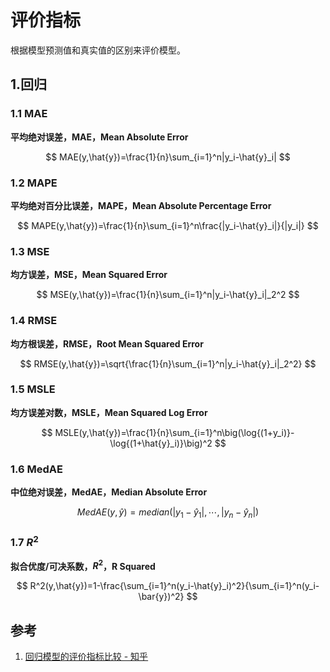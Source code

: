 # 评价指标


根据模型预测值和真实值的区别来评价模型。

<!--more-->

## 1.回归

### 1.1 MAE

**平均绝对误差，MAE，Mean Absolute Error**

$$
MAE(y,\hat{y})=\frac{1}{n}\sum_{i=1}^n|y_i-\hat{y}_i|
$$

### 1.2 MAPE

**平均绝对百分比误差，MAPE，Mean Absolute Percentage Error**

$$
MAPE(y,\hat{y})=\frac{1}{n}\sum_{i=1}^n\frac{|y_i-\hat{y}_i|}{|y_i|}
$$

### 1.3 MSE

**均方误差，MSE，Mean Squared Error**

$$
MSE(y,\hat{y})=\frac{1}{n}\sum_{i=1}^n|y_i-\hat{y}_i|_2^2
$$

### 1.4 RMSE

**均方根误差，RMSE，Root Mean Squared Error**

$$
RMSE(y,\hat{y})=\sqrt{\frac{1}{n}\sum_{i=1}^n|y_i-\hat{y}_i|_2^2}
$$

### 1.5 MSLE

**均方误差对数，MSLE，Mean Squared Log Error**

$$
MSLE(y,\hat{y})=\frac{1}{n}\sum_{i=1}^n\big(\log{(1+y_i)}-\log{(1+\hat{y}_i)}\big)^2
$$

### 1.6 MedAE

**中位绝对误差，MedAE，Median Absolute Error**

$$
MedAE(y,\hat{y})=median(|y_1-\hat{y}_1|,\cdots,|y_n-\hat{y}_n|)
$$

### 1.7 $R^2$

**拟合优度/可决系数，$R^2$，R Squared**

$$
R^2(y,\hat{y})=1-\frac{\sum_{i=1}^n(y_i-\hat{y}_i)^2}{\sum_{i=1}^n(y_i-\bar{y})^2}
$$

## 参考

1. [回归模型的评价指标比较 - 知乎](https://zhuanlan.zhihu.com/p/143169742)

